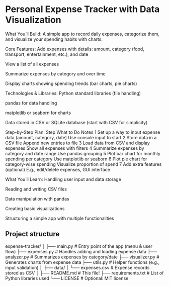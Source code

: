# Personal Expense Tracker with Data Visualization
What You’ll Build:
A simple app to record daily expenses, categorize them, and visualize your spending habits with charts.

Core Features:
Add expenses with details: amount, category (food, transport, entertainment, etc.), and date

View a list of all expenses

Summarize expenses by category and over time

Display charts showing spending trends (bar charts, pie charts)

Technologies & Libraries:
Python standard libraries (file handling)  

pandas for data handling

matplotlib or seaborn for charts

Data stored in CSV or SQLite database (start with CSV for simplicity)

Step-by-Step Plan:
Step	What to Do	Notes
1	Set up a way to input expense data (amount, category, date)	Use console input to start
2	Store data in a CSV file	Append new entries to file
3	Load data from CSV and display expenses	Show all expenses with filters
4	Summarize expenses by category and date range	Use pandas grouping
5	Plot bar chart for monthly spending per category	Use matplotlib or seaborn
6	Plot pie chart for category-wise spending	Visualize proportion of spend
7	Add extra features (optional)	E.g., edit/delete expenses, GUI interface

What You’ll Learn:
Handling user input and data storage

Reading and writing CSV files

Data manipulation with pandas

Creating basic visualizations

Structuring a simple app with multiple functionalities

## Project structure

expense-tracker/
│
├── main.py # Entry point of the app (menu & user flow)
├── expenses.py # Handles adding and loading expense data
├── analyzer.py # Summarizes expenses by category/date
├── visualizer.py # Generates charts from expense data
├── utils.py # Helper functions (e.g., input validation)
│
├── data/
│ └── expenses.csv # Expense records stored as CSV
│
├── README.md # This file!
├── requirements.txt # List of Python libraries used
└── LICENSE # Optional: MIT license



